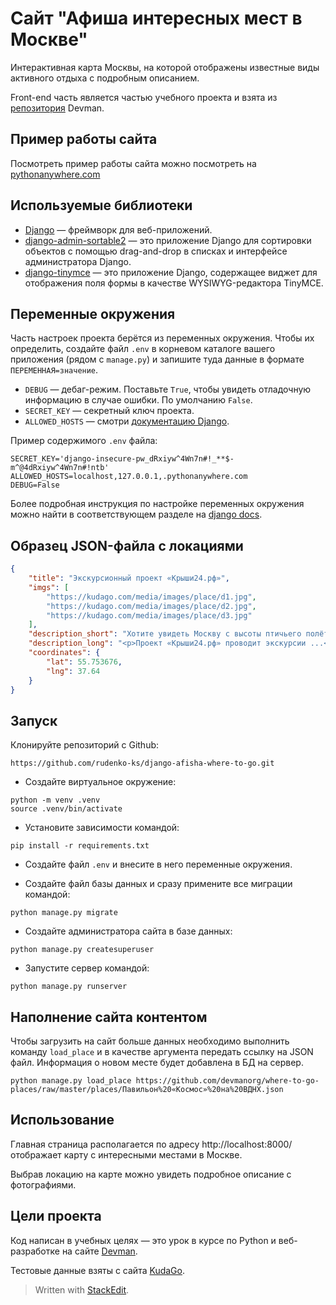 
# Сайт "Афиша интересных мест в Москве"
Интерактивная карта Москвы, на которой отображены известные виды активного отдыха с подробным описанием.

Front-end часть является частью учебного проекта и взята из [репозитория](https://github.com/devmanorg/where-to-go-frontend) Devman.

## Пример работы сайта
Посмотреть пример работы сайта можно посмотреть на [pythonanywhere.com](http://kawabanga.pythonanywhere.com/)

## Используемые библиотеки

-   [Django](https://www.djangoproject.com/)  — фреймворк для веб-приложений.
-   [django-admin-sortable2](https://django-admin-sortable2.readthedocs.io/en/latest/index.html)  — это приложение Django для сортировки объектов с помощью drag-and-drop в списках и интерфейсе администратора Django.
-   [django-tinymce](https://github.com/jazzband/django-tinymce)  — это приложение Django, содержащее виджет для отображения поля формы в качестве WYSIWYG-редактора TinyMCE.


## Переменные окружения

Часть настроек проекта берётся из переменных окружения. Чтобы их определить, создайте файл `.env` в корневом каталоге вашего приложения (рядом с `manage.py`) и запишите туда данные в формате `ПЕРЕМЕННАЯ=значение`.

- `DEBUG`  — дебаг-режим. Поставьте `True`, чтобы увидеть отладочную информацию в случае ошибки. По умолчанию `False`.
- `SECRET_KEY`  — секретный ключ проекта.
- `ALLOWED_HOSTS`  — смотри  [документацию Django](https://docs.djangoproject.com/en/3.2/ref/settings/#allowed-hosts).

Пример содержимого `.env` файла:
```
SECRET_KEY='django-insecure-pw_dRxiyw^4Wn7n#!_**$-m^@4dRxiyw^4Wn7n#!ntb'
ALLOWED_HOSTS=localhost,127.0.0.1,.pythonanywhere.com
DEBUG=False
```

Более подробная инструкция по настройке переменных окружения можно найти в соответствующем разделе на [django docs](https://docs.djangoproject.com/en/3.2/ref/settings/).

## Образец JSON-файла с локациями

```json
{
    "title": "Экскурсионный проект «Крыши24.рф»",
    "imgs": [
        "https://kudago.com/media/images/place/d1.jpg",
        "https://kudago.com/media/images/place/d2.jpg",
        "https://kudago.com/media/images/place/d3.jpg"
    ],
    "description_short": "Хотите увидеть Москву с высоты птичьего полёта?",
    "description_long": "<p>Проект «Крыши24.рф» проводит экскурсии ...</p>",
    "coordinates": {
        "lat": 55.753676,
        "lng": 37.64
    }
}
```

## Запуск

 Клонируйте репозиторий с Github:
```shell
https://github.com/rudenko-ks/django-afisha-where-to-go.git
```
- Создайте виртуальное окружение:
```shell
python -m venv .venv
source .venv/bin/activate
```

- Установите зависимости командой:
```shell
pip install -r requirements.txt
```
    
- Создайте файл  `.env`  и внесите в него переменные окружения.
    
- Создайте файл базы данных и сразу примените все миграции командой:
```shell
python manage.py migrate
```
    
- Создайте администратора сайта в базе данных:
```shell
python manage.py createsuperuser
```
- Запустите сервер командой:
```shell
python manage.py runserver
```

## Наполнение сайта контентом

Чтобы загрузить на сайт больше данных необходимо выполнить команду `load_place` и в качестве аргумента передать ссылку на JSON файл.  Информация о новом месте будет добавлена в БД на сервер.

```shell
python manage.py load_place https://github.com/devmanorg/where-to-go-places/raw/master/places/Павильон%20«Космос»%20на%20ВДНХ.json
```

## Использование

Главная страница располагается по адресу http://localhost:8000/ отображает карту с интересными местами в Москве.

Выбрав локацию на карте можно увидеть подробное описание с фотографиями.

## Цели проекта

Код написан в учебных целях — это урок в курсе по Python и веб-разработке на сайте  [Devman](https://dvmn.org/).

Тестовые данные взяты с сайта  [KudaGo](https://kudago.com/).
> Written with [StackEdit](https://stackedit.io/).
